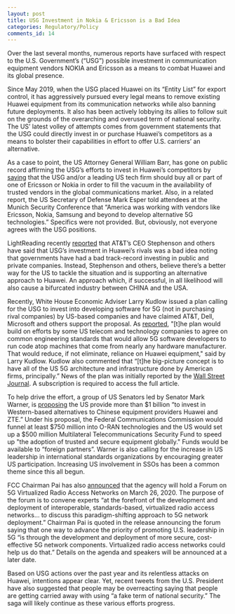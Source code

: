 ```yaml
---
layout: post
title: USG Investment in Nokia & Ericsson is a Bad Idea
categories: Regulatory/Policy
comments_id: 14
---
```


Over the last several months, numerous reports have surfaced with respect to the U.S. Government’s (“USG”) possible investment in communication equipment vendors NOKIA and Ericsson as a means to combat Huawei and its global presence.

Since May 2019, when the USG placed Huawei on its “Entity List” for export control, it has aggressively pursued every legal means to remove existing Huawei equipment from its communication networks while also banning future deployments.  It also has been actively lobbying its allies to follow suit on the grounds of the overarching and overused term of national security.  The US’ latest volley of attempts comes from government statements that the USG could directly invest in or purchase Huawei’s competitors as a means to bolster their capabilities in effort to offer U.S. carriers’ an alternative.

As a case to point, the US Attorney General William Barr, has gone on public record affirming the USG’s efforts to invest in Huawei’s competitors by [saying](https://www.justice.gov/opa/speech/attorney-general-william-p-barr-delivers-keynote-address-department-justices-china) that the USG and/or a leading US tech firm should buy all or part of one of Ericsson or Nokia in order to fill the vacuum in the availability of trusted vendors in the global communications market.  Also, in a related report, the US Secretary of Defense Mark Esper told attendees at the Munich Security Conference that “America was working with vendors like Ericsson, Nokia, Samsung and beyond to develop alternative 5G technologies.”  Specifics were not provided.  But, obviously, not everyone agrees with the USG positions.

LightReading recently [reported](https://www.lightreading.com/security/atandt-ceo-says-us-govt-investment-into-nokia-ericsson-is-a-bad-idea/d/d-id/757371?itc=lrnewsletter_lrdaily&utm_source=lrnewsletter_lrdaily&utm_medium=email&utm_campaign=02072020) that AT&T’s CEO Stephenson and others have said that USG’s investment in Huawei’s rivals was a bad idea noting that governments have had a bad track-record investing in public and private companies.  Instead, Stephenson and others, believe there’s a better way for the US to tackle the situation and is supporting an alternative approach to Huawei.  An approach which, if successful, in all likelihood will also cause a bifurcated industry between CHINA and the USA.

Recently, White House Economic Adviser Larry Kudlow issued a plan calling for the USG to invest into developing software for 5G (not in purchasing rival companies) by US-based companies and have claimed AT&T, Dell, Microsoft and others support the proposal.  As [reported](https://www.theverge.com/2020/2/5/21124888/us-5g-huawei-white-house-trump-china-alternative-telecom-standard), "[t]he plan would build on efforts by some US telecom and technology companies to agree on common engineering standards that would allow 5G software developers to run code atop machines that come from nearly any hardware manufacturer. That would reduce, if not eliminate, reliance on Huawei equipment," said by Larry Kudlow.  Kudlow also commented that “[t]he big-picture concept is to have all of the US 5G architecture and infrastructure done by American firms, principally.”  News of the plan was initially reported by the [Wall Street Journal](https://www.wsj.com/articles/u-s-pushing-effort-to-develop-5g-alternative-to-huawei-11580831592?mod=breakingnews).  A subscription is required to access the full article.

To help drive the effort, a group of US Senators led by Senator Mark Warner, is [proposing](https://www.warner.senate.gov/public/index.cfm/2020/1/national-security-senators-introduce-bipartisan-legislation-to-develop-5g-alternatives-to-huawei) the US provide more than $1 billion “to invest in Western-based alternatives to Chinese equipment providers Huawei and ZTE.”  Under his proposal, the Federal Communications Commission would funnel at least $750 million into O-RAN technologies and the US would set up a $500 million Multilateral Telecommunications Security Fund to speed up "the adoption of trusted and secure equipment globally."  Funds would be available to “foreign partners”.  Warner is also calling for the increase in US leadership in international standards organizations by encouraging greater US participation.  Increasing US involvement in SSOs has been a common theme since this all begun.

FCC Chairman Pai has also [announced](https://docs.fcc.gov/public/attachments/DOC-362593A1.pdf) that the agency will hold a Forum on 5G Virtualized Radio Access Networks on March 26, 2020.  The purpose of the forum is to convene experts “at the forefront of the development and deployment of interoperable, standards-based, virtualized radio access networks…  to discuss this paradigm-shifting approach to 5G network deployment.”  Chairman Pai is quoted in the release announcing the forum saying that one way to advance the priority of promoting U.S. leadership in 5G “is through the development and deployment of more secure, cost-effective 5G network components. Virtualized radio access networks could help us do that.”  Details on the agenda and speakers will be announced at a later date.

Based on USG actions over the past year and its relentless attacks on Huawei, intentions appear clear. Yet, recent tweets from the U.S. President have also suggested that people may be overreacting saying that people are getting carried away with using “a fake term of national security.”   The saga will likely continue as these various efforts progress.
